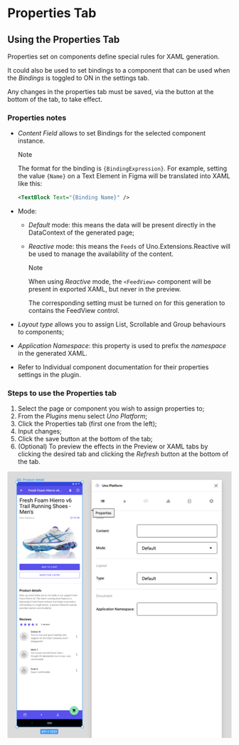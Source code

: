# Properties Tab

## Using the Properties Tab

Properties set on components define special rules for XAML generation.

It could also be used to set bindings to a component that can be used when the *Bindings* is toggled to ON in the settings tab.

Any changes in the properties tab must be saved, via the button at the bottom of the tab, to take effect.

### Properties notes

- *Content Field* allows to set Bindings for the selected component instance.
  > [!NOTE]
  > The format for the binding is `{BindingExpression}`. For example, setting the value `{Name}` on a Text Element in Figma will be translated into XAML like this:
  > ``` xml
  > <TextBlock Text="{Binding Name}" />
  > ```

- Mode:

  - *Default* mode: this means the data will be present directly in the DataContext of the generated page;

  - *Reactive* mode: this means the `Feeds` of Uno.Extensions.Reactive will be used to manage the availability of the content.

    > [!NOTE]
    > When using _Reactive_ mode, the `<FeedView>` component will be present in exported XAML, but never in the preview.
    >
    > The corresponding setting must be turned on for this generation to contains the FeedView control.

- *Layout type* allows you to assign List, Scrollable and Group behaviours to components;

- *Application Namespace*: this property is used to prefix the _namespace_ in the generated XAML.

- Refer to Individual component documentation for their properties settings in the plugin.

### Steps to use the Properties tab

1. Select the page or component you wish to assign properties to;
2. From the *Plugins* menu select *Uno Platform*;
3. Click the Properties tab (first one from the left);
4. Input changes;
5. Click the save button at the bottom of the tab;
6. (Optional) To preview the effects in the Preview or XAML tabs by clicking the desired tab and clicking the *Refresh* button at the bottom of the tab.

 ![](assets/properties.png)

 